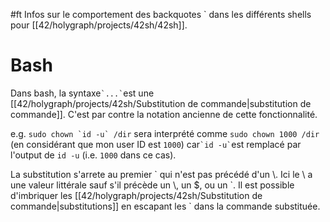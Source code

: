 #ft
Infos sur le comportement des backquotes \` dans les différents shells pour [[42/holygraph/projects/42sh/42sh]].

# Bash

Dans bash, la syntaxe`` `...` ``est une [[42/holygraph/projects/42sh/Substitution de commande|substitution de commande]]. C'est par contre la notation ancienne de cette fonctionnalité.

e.g. ``sudo chown `id -u` /dir`` sera interprété comme `sudo chown 1000 /dir` (en considérant que mon user ID est `1000`) car`` `id -u` ``est remplacé par l'output de `id -u` (i.e. `1000`  dans ce cas).

La substitution s'arrete au premier \` qui n'est pas précédé d'un \\. 
Ici le \\ a une valeur littérale sauf s'il précède un \\, un $, ou un \`. 
Il est possible d'imbriquer les [[42/holygraph/projects/42sh/Substitution de commande|substitutions]] en escapant les \` dans la commande substituée.
